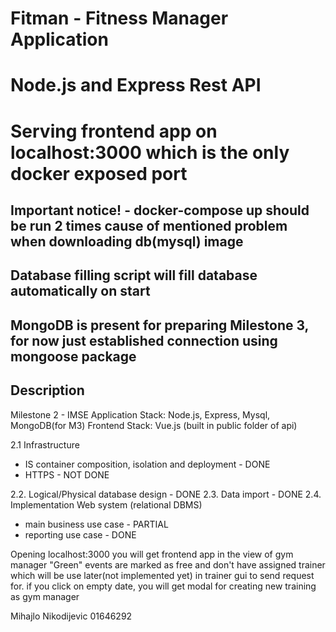 # Fitman - Fitness Manager Application
# Node.js and Express Rest API
# Serving frontend app on localhost:3000 which is the only docker exposed port

## Important notice! - docker-compose up should be run 2 times cause of mentioned problem when downloading db(mysql) image
## Database filling script will fill database automatically on start
## MongoDB is present for preparing Milestone 3, for now just established connection using mongoose package

## Description
Milestone 2 - IMSE
Application Stack: Node.js, Express, Mysql, MongoDB(for M3)
Frontend Stack:    Vue.js (built in public folder of api)

2.1 Infrastructure
- IS container composition, isolation and deployment - DONE
- HTTPS                                              - NOT DONE

2.2. Logical/Physical database design                - DONE
2.3. Data import                                     - DONE
2.4. Implementation Web system (relational DBMS)
 - main business use case                            - PARTIAL
 - reporting use case                                - DONE

Opening localhost:3000 you will get frontend app in the view of gym manager
"Green" events are marked as free and don't have assigned trainer which will be use later(not implemented yet)
in trainer gui to send request for.
if you click on empty date, you will get modal for creating new training as gym manager




Mihajlo Nikodijevic
01646292
